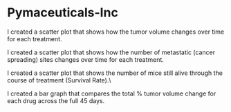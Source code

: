 # Pymaceuticals-Inc
I created a scatter plot that shows how the tumor volume changes over time for each treatment. 

I created a scatter plot that shows how the number of metastatic (cancer spreading) sites changes over time for each treatment.

I created a scatter plot that shows the number of mice still alive through the course of treatment (Survival Rate).\

I created a bar graph that compares the total % tumor volume change for each drug across the full 45 days.
